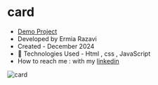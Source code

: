 # card


- [Demo Project](https://ermiarzv.github.io/card/)
- Developed by Ermia Razavi
- Created - December 2024
- 🤖 Technologies Used - Html , css , JavaScript 
- How to reach me : with my
[linkedin](https://www.linkedin.com/in/ermia-razavi-a611312a3/)

![card](https://github.com/user-attachments/assets/f66fddca-7c63-4f12-90a9-f1d628ec398f)
